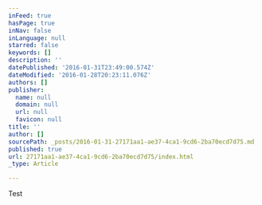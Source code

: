 ```yaml
---
inFeed: true
hasPage: true
inNav: false
inLanguage: null
starred: false
keywords: []
description: ''
datePublished: '2016-01-31T23:49:00.574Z'
dateModified: '2016-01-28T20:23:11.076Z'
authors: []
publisher:
  name: null
  domain: null
  url: null
  favicon: null
title: ''
author: []
sourcePath: _posts/2016-01-31-27171aa1-ae37-4ca1-9cd6-2ba70ecd7d75.md
published: true
url: 27171aa1-ae37-4ca1-9cd6-2ba70ecd7d75/index.html
_type: Article

---
```

Test